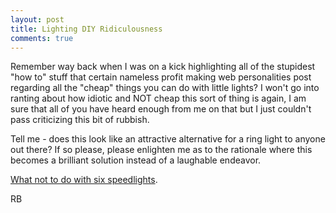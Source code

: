 ```yaml
---
layout: post
title: Lighting DIY Ridiculousness
comments: true
---
```

Remember way back when I was on a kick highlighting all of the stupidest "how to" stuff that certain nameless profit making web personalities post regarding all the "cheap" things you can do with little lights? I won't go into ranting about how idiotic and NOT cheap this sort of thing is again, I am sure that all of you have heard enough from me on that but I just couldn't pass criticizing this bit of rubbish.

Tell me - does this look like an attractive alternative for a ring light to anyone out there? If so please, please enlighten me as to the rationale where this becomes a brilliant solution instead of a laughable endeavor.

<a href="http://www.diyphotography.net/what-can-you-do-with-six-speedlights-and-a-coffee-can">What not to do with six speedlights</a>.

RB